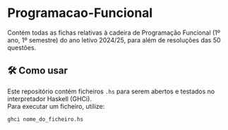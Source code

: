 # Programacao-Funcional

Contém todas as fichas relativas à cadeira de Programação Funcional (1º ano, 1º semestre) do ano letivo 2024/25, para além de resoluções das 50 questões.

## 🛠️ Como usar

Este repositório contém ficheiros `.hs` para serem abertos e testados no interpretador Haskell (GHCi).  
Para executar um ficheiro, utilize:

```bash
ghci nome_do_ficheiro.hs
